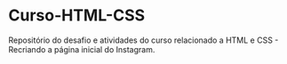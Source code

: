 # Curso-HTML-CSS
Repositório do desafio e atividades do curso relacionado a HTML e CSS - Recriando a página inicial do Instagram.

